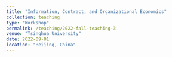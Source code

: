 ```yaml
---
title: "Information, Contract, and Organizational Economics"
collection: teaching
type: "Workshop"
permalink: /teaching/2022-fall-teaching-3
venue: "Tsinghua University"
date: 2022-09-01
location: "Beijing, China"
---
```

